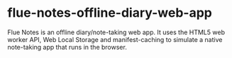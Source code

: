 # flue-notes-offline-diary-web-app
Flue Notes is an offline diary/note-taking web app. It  uses the HTML5 web worker API, Web Local Storage and manifest-caching to simulate a native note-taking app that runs in the browser.
